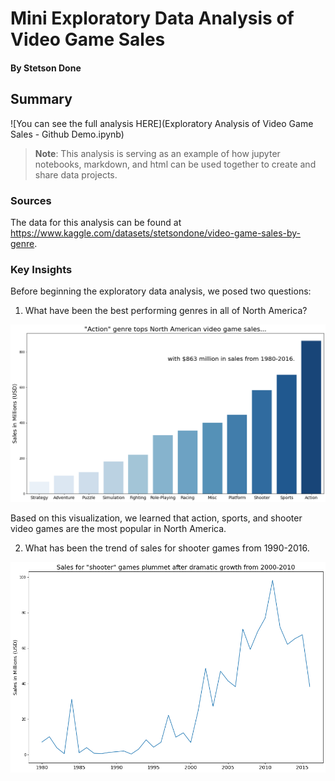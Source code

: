 # Mini Exploratory Data Analysis of Video Game Sales
#### By Stetson Done

  
## Summary

![You can see the full analysis HERE](Exploratory Analysis of Video Game Sales - Github Demo.ipynb)
  
>**Note**: This analysis is serving as an example of how jupyter notebooks, markdown, and html can be used together to create and share data projects. 

### Sources
  
The data for this analysis can be found at https://www.kaggle.com/datasets/stetsondone/video-game-sales-by-genre.

### Key Insights

Before beginning the exploratory data analysis, we posed two questions:

1. What have been the best performing genres in all of North America?

![genre_barplot](genre_barplot.png)

Based on this visualization, we learned that action, sports, and shooter video games are the most popular in North America. 
  
2. What has been the trend of sales for shooter games from 1990-2016. 
  
![numbers_bar  plot](shooter_lineplot.png)

